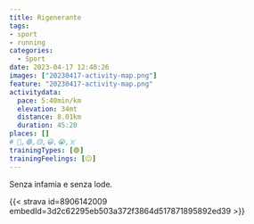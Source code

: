 ```yaml
---
title: Rigenerante
tags:
- sport
- running
categories:
  - Sport
date: 2023-04-17 12:40:26
images: ["20230417-activity-map.png"]
feature: "20230417-activity-map.png"
activitydata:
  pace: 5:40min/km
  elevation: 34mt
  distance: 8.01km
  duration: 45:20
places: []
# 🔴,🟢,🟡,😀,😭,☠️
trainingTypes: [🟢]
trainingFeelings: [😐]
---
```


Senza infamia e senza lode.
<!--more--> 
[//]: # ({{< figure src="20230417-activity-map.png" title="map" >}})

{{< strava id=8906142009 embedId=3d2c62295eb503a372f3864d517871895892ed39 >}}
